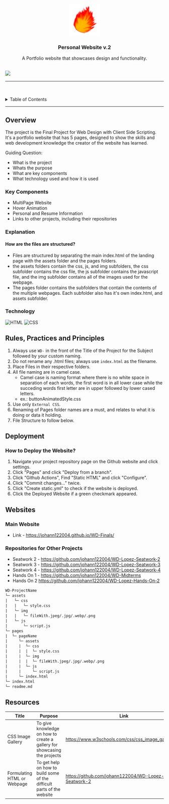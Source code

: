 <a name="readme-top">

<br/>

<br />
<div align="center">
  <a href="https://github.com/johann122004/">
  <!-- TODO: If you want to add logo or banner you can add it here -->
    <img src="./assets/img/logo.png" alt="Nyebe" width="100" height="100">
  </a>
<!-- TODO: Change Title to the name of the title of your Project -->
  <h3 align="center">Personal Website v.2</h3>
</div>
<!-- TODO: Make a short description -->
<div align="center">
  A Portfolio website that showcases design and functionality.
</div>

<br />

<!-- TODO: Change the zyx-0314 into your github username  -->
<!-- TODO: Change the WD-Template-Project into the same name of your folder -->
![](https://visit-counter.vercel.app/counter.png?page=johann122004/WD-Finals)

---

<br />
<br />

<!-- TODO: If you want to add more layers for your readme -->
<details>
  <summary>Table of Contents</summary>
  <ol>
    <li>
      <a href="#overview">Overview</a>
      <ol>
        <li>
          <a href="#key-components">Key Components</a>
        </li>
        <li>
          <a href="#technology">Technology</a>
        </li>
      </ol>
    </li>
    <li>
      <a href="#explanation">Explanation</a>
    </li>
    <li>
      <a href="#rule,-practices-and-principles">Rules, Practices and Principles</a>
    </li>
    <li>
      <a href="#deployment">Resources</a>
    </li>
    <li>
      <a href="#websites">Websites</a>
    </li>
    <li>
      <a href="#resources">Resources</a>
    </li>
  </ol>
</details>

---

## Overview

<!-- TODO: To be changed -->
<!-- The following are just sample -->
The project is the Final Project for Web Design with Client Side Scripting. It's a portfolio website that has 5 pages, designed to show the skills and web development knowledge the creator of the website has learned.

Guiding Question:
- What is the project
- Whats the purpose
- What are key components
- What technology used and how it is used

### Key Components
<!-- TODO: List of Key Components -->
- MultiPage Website
- Hover Animation
- Personal and Resume Information
- Links to other projects, including their repositories


### Explanation
#### How are the files are structured?
- Files are structured by separating the main index.html of the landing page with the assets folder and the pages folders.
- the assets folders contain the css, js, and img subfolders, the css subfolder contains the css file, the js subfolder contains the javascript file, and the img subfolder contains all of the images used for the webpage.
- The pages folder contains the subfolders that contain the contents of the multiple webpages. Each subfolder also has it's own index.html, and assets subfolder.

### Technology
<!-- TODO: List of Technology Used -->
![HTML](https://img.shields.io/badge/HTML-E34F26?style=for-the-badge&logo=html5&logoColor=white)
![CSS](https://img.shields.io/badge/CSS-1572B6?style=for-the-badge&logo=css3&logoColor=white)

## Rules, Practices and Principles
1. Always use `WD-` in the front of the Title of the Project for the Subject followed by your custom naming.
2. Do not rename any .html files; always use `index.html` as the filename.
3. Place Files in their respective folders.
4. All file naming are in camel case.
   - Camel case is naming format where there is no white space in separation of each words, the first word is in all lower case while the succeding words first letter are in upper followed by lower cased letters.
   - ex.: buttonAnimatedStyle.css
5. Use only `External CSS`.
6. Renaming of Pages folder names are a must, and relates to what it is doing or data it holding.
7. File Structure to follow below.

## Deployment
### How to Deploy the Website?
1. Navigate your project repository page on the Github website and click settings.
2. Click "Pages" and click "Deploy from a branch".
3. Click "Github Actions", Find "Static HTML" and click "Configure".
4. Click "Commit changes..." twice.
5. Click "Create static.yml" to check if the website is deployed.
6. Click the Deployed Website if a green checkmark appeared.

## Websites
### Main Website
 - Link - https://johann122004.github.io/WD-Finals/

### Repositories for Other Projects
- Seatwork 2 - https://github.com/johann122004/WD-Lopez-Seatwork-2
- Seatwork 3 - https://github.com/johann122004/WD-Lopez-Seatwork-3
- Seatwork 4 - https://github.com/johann122004/WD-Lopez-Seatwork-4
- Hands On 1 - https://github.com/johann122004/WD-Midterms
- Hands On 2 https://github.com/johann122004/WD-Lopez-Hands-On-2


```
WD-ProjectName
└─ assets
|   └─ css
|   |   └─ style.css
|   └─ img
|   |   └─ fileWith.jpeg/.jpg/.webp/.png
|   └─ js
|       └─ script.js
└─ pages
|  └─ pageName
|     └─ assets
|     |  └─ css
|     |  |  └─ style.css
|     |  └─ img
|     |  |  └─ fileWith.jpeg/.jpg/.webp/.png
|     |  └─ js
|     |     └─ script.js
|     └─ index.html
└─ index.html
└─ readme.md
```

## Resources

<!-- TODO: Add References -->
| Title | Purpose | Link |
|-|-|-|
| CSS Image Gallery | To give knowledge on how to create a gallery for showcasing the projects | https://www.w3schools.com/css/css_image_gallery.asp |
|Formulating HTML or Webpage|To get help on how to build some of the difficult parts of the website|https://github.com/johann122004/WD-Lopez-Seatwork-2|
